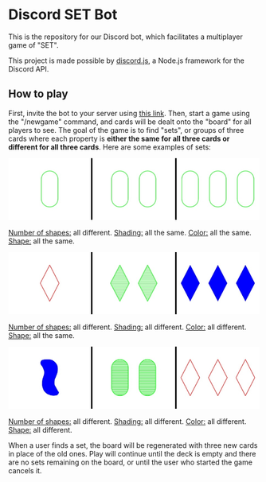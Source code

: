 # Discord SET Bot
This is the repository for our Discord bot, which facilitates a multiplayer game of "SET".

This project is made possible by [discord.js](https://discord.js.org), a Node.js framework for the Discord API.

## How to play
First, invite the bot to your server using [this link](https://discord.com/api/oauth2/authorize?client_id=917630979659685908&permissions=8192&scope=applications.commands%20bot). Then, start a game using the "/newgame" command, and cards will be dealt onto the "board" for all players to see. The goal of the game is to find "sets", or groups of three cards where each property is **either the same for all three cards or different for all three cards**. Here are some examples of sets:

![set1](https://github.com/alex-algazi/setbot/blob/main//images/sets/1.jpeg?raw=true)

<ins>Number of shapes:</ins> all different.
<ins>Shading:</ins> all the same.
<ins>Color:</ins> all the same.
<ins>Shape:</ins> all the same.

![set2](https://github.com/alex-algazi/setbot/blob/main//images/sets/2.jpeg?raw=true)

<ins>Number of shapes:</ins> all different.
<ins>Shading:</ins> all different.
<ins>Color:</ins> all different.
<ins>Shape:</ins> all the same.

![set3](https://github.com/alex-algazi/setbot/blob/main//images/sets/3.jpeg?raw=true)

<ins>Number of shapes:</ins> all different.
<ins>Shading:</ins> all different.
<ins>Color:</ins> all different.
<ins>Shape:</ins> all different.

When a user finds a set, the board will be regenerated with three new cards in place of the old ones. Play will continue until the deck is empty and there are no sets remaining on the board, or until the user who started the game cancels it.
